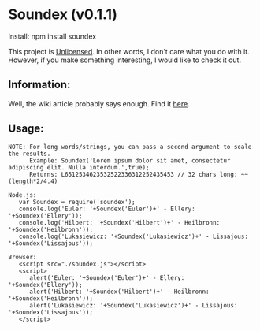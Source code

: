 Soundex (v0.1.1)
======

Install: npm install soundex
    
This project is [Unlicensed](http://unlicense.org/ "Title").
In other words, I don't care what you do with it.
However, if you make something interesting, I would like to check it out.

Information:
------
Well, the wiki article probably says enough. Find it [here](http://en.wikipedia.org/wiki/Soundex "Title").

Usage:
------
    NOTE: For long words/strings, you can pass a second argument to scale the results.
          Example: Soundex('Lorem ipsum dolor sit amet, consectetur adipiscing elit. Nulla interdum.',true);
          Returns: L6512534623532522336312252435453 // 32 chars long: ~~(length*2/4.4)

    Node.js:
       var Soundex = require('soundex');
       console.log('Euler: '+Soundex('Euler')+' - Ellery: '+Soundex('Ellery'));
       console.log('Hilbert: '+Soundex('Hilbert')+' - Heilbronn: '+Soundex('Heilbronn'));
       console.log('Lukasiewicz: '+Soundex('Lukasiewicz')+' - Lissajous: '+Soundex('Lissajous'));

    Browser:
       <script src="./soundex.js"></script>
       <script>
          alert('Euler: '+Soundex('Euler')+' - Ellery: '+Soundex('Ellery'));
          alert('Hilbert: '+Soundex('Hilbert')+' - Heilbronn: '+Soundex('Heilbronn'));
          alert('Lukasiewicz: '+Soundex('Lukasiewicz')+' - Lissajous: '+Soundex('Lissajous'));
       </script>
